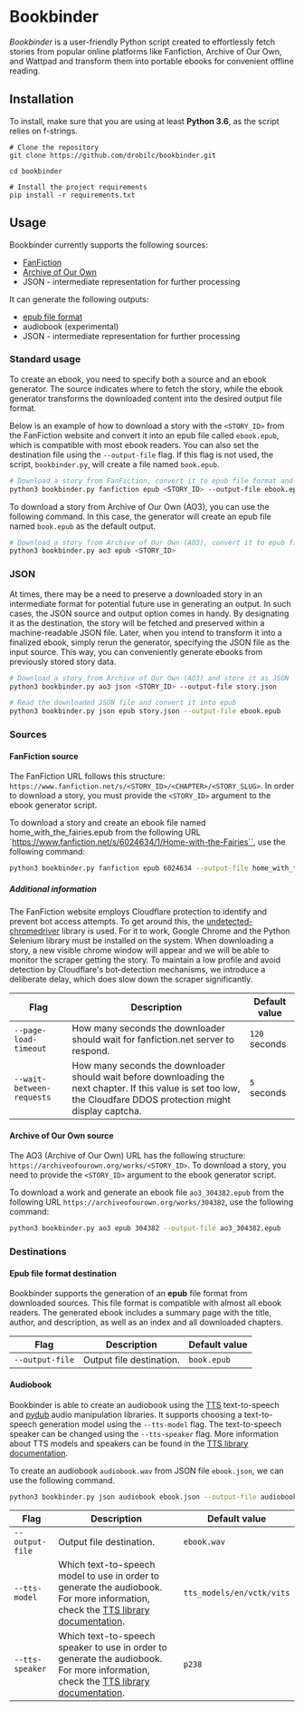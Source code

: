 # Bookbinder

*Bookbinder* is a user-friendly Python script created to effortlessly fetch stories from popular online platforms like Fanfiction, Archive of Our Own, and Wattpad and transform them into portable ebooks for convenient offline reading.

## Installation

To install, make sure that you are using at least **Python 3.6**, as the script relies on f-strings.

```
# Clone the repository
git clone https://github.com/drobilc/bookbinder.git

cd bookbinder

# Install the project requirements
pip install -r requirements.txt
```

## Usage

Bookbinder currently supports the following sources:

* [FanFiction](https://www.fanfiction.net/)
* [Archive of Our Own](https://archiveofourown.org/)
* JSON - intermediate representation for further processing

It can generate the following outputs:

* [epub file format](https://en.wikipedia.org/wiki/EPUB)
* audiobook (experimental)
* JSON - intermediate representation for further processing

### Standard usage

To create an ebook, you need to specify both a source and an ebook generator. The source indicates where to fetch the story, while the ebook generator transforms the downloaded content into the desired output file format.

Below is an example of how to download a story with the `<STORY_ID>` from the FanFiction website and convert it into an epub file called `ebook.epub`, which is compatible with most ebook readers. You can also set the destination file using the `--output-file` flag. If this flag is not used, the script, `bookbinder.py`, will create a file named `book.epub`.

```bash
# Download a story from FanFiction, convert it to epub file format and save it as ebook.epub
python3 bookbinder.py fanfiction epub <STORY_ID> --output-file ebook.epub
```
To download a story from Archive of Our Own (AO3), you can use the following command. In this case, the generator will create an epub file named `book.epub` as the default output.

```bash
# Download a story from Archive of Our Own (AO3), convert it to epub file format and save it as book.epub (default value)
python3 bookbinder.py ao3 epub <STORY_ID>
```

### JSON

At times, there may be a need to preserve a downloaded story in an intermediate format for potential future use in generating an output. In such cases, the JSON source and output option comes in handy. By designating it as the destination, the story will be fetched and preserved within a machine-readable JSON file. Later, when you intend to transform it into a finalized ebook, simply rerun the generator, specifying the JSON file as the input source. This way, you can conveniently generate ebooks from previously stored story data.

```bash
# Download a story from Archive of Our Own (AO3) and store it as JSON
python3 bookbinder.py ao3 json <STORY_ID> --output-file story.json

# Read the downloaded JSON file and convert it into epub
python3 bookbinder.py json epub story.json --output-file ebook.epub
```

### Sources

#### FanFiction source

The FanFiction URL follows this structure: `https://www.fanfiction.net/s/<STORY_ID>/<CHAPTER>/<STORY_SLUG>`. In order to download a story, you must provide the `<STORY_ID>` argument to the ebook generator script.

To download a story and create an ebook file named home_with_the_fairies.epub from the following URL `https://www.fanfiction.net/s/6024634/1/Home-with-the-Fairies``, use the following command:

```bash
python3 bookbinder.py fanfiction epub 6024634 --output-file home_with_the_fairies.epub
```

##### Additional information

The FanFiction website employs Cloudflare protection to identify and prevent bot access attempts. To get around this, the [undetected-chromedriver](https://pypi.org/project/undetected-chromedriver/2.1.1/) library is used. For it to work, Google Chrome and the Python Selenium library must be installed on the system. When downloading a story, a new visible chrome window will appear and we will be able to monitor the scraper getting the story. To maintain a low profile and avoid detection by Cloudflare's bot-detection mechanisms, we introduce a deliberate delay, which does slow down the scraper significantly.

| Flag | Description | Default value |
| ---- | ----------- | ------------- |
| `--page-load-timeout` | How many seconds the downloader should wait for fanfiction.net server to respond. | `120` seconds |
| `--wait-between-requests` | How many seconds the downloader should wait before downloading the next chapter. If this value is set too low, the Cloudfare DDOS protection might display captcha. | `5` seconds |

#### Archive of Our Own source

The AO3 (Archive of Our Own) URL has the following structure: `https://archiveofourown.org/works/<STORY_ID>`. To download a story, you need to provide the `<STORY_ID>` argument to the ebook generator script.

To download a work and generate an ebook file `ao3_304382.epub` from the following URL `https://archiveofourown.org/works/304382`, use the following command:

```bash
python3 bookbinder.py ao3 epub 304382 --output-file ao3_304382.epub
```

### Destinations

#### Epub file format destination

Bookbinder supports the generation of an **epub** file format from downloaded sources. This file format is compatible with almost all ebook readers. The generated ebook includes a summary page with the title, author, and description, as well as an index and all downloaded chapters.

| Flag | Description | Default value |
| ---- | ----------- | ------------- |
| `--output-file` | Output file destination. | `book.epub` |

#### Audiobook

Bookbinder is able to create an audiobook using the [TTS](https://pypi.org/project/TTS/) text-to-speech and [pydub](https://pypi.org/project/pydub/) audio manipulation libraries. It supports choosing a text-to-speech generation model using the `--tts-model` flag. The text-to-speech speaker can be changed using the `--tts-speaker` flag. More information about TTS models and speakers can be found in the [TTS library documentation](https://tts.readthedocs.io/en/latest/index.html).

To create an audiobook `audiobook.wav` from JSON file `ebook.json`, we can use the following command.

```bash
python3 bookbinder.py json audiobook ebook.json --output-file audiobook.wav
```

| Flag | Description | Default value |
| ---- | ----------- | ------------- |
| `--output-file` | Output file destination. | `ebook.wav` |
| `--tts-model` | Which text-to-speech model to use in order to generate the audiobook. For more information, check the [TTS library documentation](https://tts.readthedocs.io/en/latest/index.html). | `tts_models/en/vctk/vits` |
| `--tts-speaker` | Which text-to-speech speaker to use in order to generate the audiobook. For more information, check the [TTS library documentation](https://tts.readthedocs.io/en/latest/index.html). | `p238` |